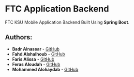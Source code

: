 # FTC Application Backend

FTC KSU Mobile Application Backend Built Using **Spring Boot**.

## Authors:

- **Badr Alnassar** - [GitHub](https://github.com/BadrAlnassar)
- **Fahd Alshalhoub** - [GitHub](https://github.com/FahdAlShalhoub)
- **Faris Alissa** - [GitHub](https://github.com/FarisAlissa)
- **Feras Aloudah** - [GitHub](https://github.com/FerasAloudah)
- **Mohammed Alohaydab** - [GitHub](https://github.com/mohammedib)
